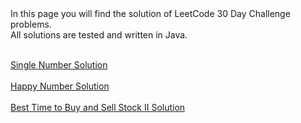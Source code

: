 <html>
In this page you will find the solution of LeetCode 30 Day Challenge problems.
<br/>
All solutions are tested and written in Java.
<br/><br/>

<a href="https://youtu.be/zExkT5mWHjU" target="_blank">Single Number	Solution</a>
<br/><br/>
<a href="https://youtu.be/-JuRAxiJ3xQ" target="_blank">Happy Number	Solution</a>
<br/><br/>
<a href="https://youtu.be/HRkqCQBYwB8" target="_blank"> Best Time to Buy and Sell Stock II	Solution</a>

</html>

